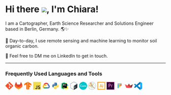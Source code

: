 <h1> Hi there <img src="https://raw.githubusercontent.com/MartinHeinz/MartinHeinz/master/wave.gif" width="25px">, I'm Chiara! </h1>
 
I am a Cartographer, Earth Science Researcher and Solutions Engineer based in Berlin, Germany. 🌎✨ 

🌱 Day-to-day, I use remote sensing and machine learning to monitor soil organic carbon. 

📲 Feel free to DM me on LinkedIn to get in touch.

---

### Frequently Used Languages and Tools 
<img src="https://github.com/devicons/devicon/blob/master/icons/git/git-original.svg" alt="Git" width="25" height="25"/> <img src="https://github.com/devicons/devicon/blob/master/icons/gitlab/gitlab-original.svg" alt="Gitlab" width="25" height="25"/> <img src="https://github.com/devicons/devicon/blob/master/icons/tensorflow/tensorflow-original.svg" alt="tensorflow" width="25" height="25"/> <img src="https://github.com/devicons/devicon/blob/master/icons/javascript/javascript-original.svg" alt="JavaScript" width="25" height="25"/> <img src="https://github.com/devicons/devicon/blob/master/icons/googlecloud/googlecloud-original.svg" alt="googlecloud" width="25" height="25"/> <img src="https://github.com/devicons/devicon/blob/master/icons/python/python-original.svg" alt="python" width="25" height="25"/> <img src="https://github.com/devicons/devicon/blob/master/icons/pycharm/pycharm-original.svg" alt="pycharm" width="25" height="25"/> <img
src="https://github.com/devicons/devicon/blob/master/icons/bash/bash-original.svg" alt="bash" width="25" height="25"/> <img
src="https://github.com/devicons/devicon/blob/master/icons/canva/canva-original.svg" alt="canva" width="25" height="25"/> <img
src="https://github.com/devicons/devicon/blob/master/icons/matplotlib/matplotlib-original.svg" alt="matplotlib" width="25" height="25"/> <img
src="https://github.com/devicons/devicon/blob/master/icons/illustrator/illustrator-line.svg" alt="illustrator" width="25" height="25"/> <img
src="https://github.com/devicons/devicon/blob/master/icons/premierepro/premierepro-original.svg" alt="premierepro" width="25" height="25"/> <img
src="https://github.com/devicons/devicon/blob/master/icons/pytest/pytest-original.svg" alt="pytest" width="25" height="25"/> <img
src="https://github.com/devicons/devicon/blob/master/icons/streamlit/streamlit-original.svg" alt="streamlit" width="25" height="25"/> <img
src="https://github.com/devicons/devicon/blob/master/icons/vscode/vscode-original.svg" alt="vscode" width="25" height="25"/>
<!---
chiara-phillips/chiara-phillips is a ✨ special ✨ repository because its `README.md` (this file) appears on your GitHub profile.
You can click the Preview link to take a look at your changes.
--->
